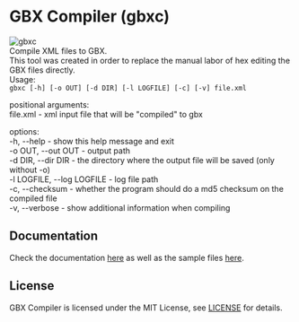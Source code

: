 # GBX Compiler (gbxc)
![gbxc](https://github.com/GreffMASTER/gbxc/actions/workflows/python-app.yml/badge.svg)  
Compile XML files to GBX.  
This tool was created in order to replace the manual labor of hex editing the GBX files directly.  
Usage:  
`gbxc [-h] [-o OUT] [-d DIR] [-l LOGFILE] [-c] [-v] file.xml`  
  
positional arguments:  
file.xml - xml input file that will be "compiled" to gbx  
  
options:  
-h, --help - show this help message and exit  
-o OUT, --out OUT           - output path  
-d DIR, --dir DIR           - the directory where the output file will be saved (only without -o)  
-l LOGFILE, --log LOGFILE   - log file path  
-c, --checksum              - whether the program should do a md5 checksum on the compiled file  
-v, --verbose               - show additional information when compiling  
  
## Documentation
Check the documentation [here](https://github.com/GreffMASTER/gbxc/tree/main/Doc) as well as the sample files [here](https://github.com/GreffMASTER/gbxc/tree/main/Samples/TM1.0/GameData).

## License
GBX Compiler is licensed under the MIT License, see [LICENSE](https://github.com/GreffMASTER/gbxc/blob/main/LICENSE) for details.
